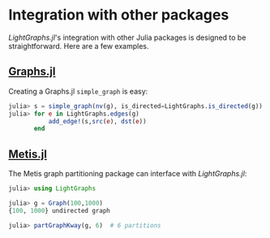 # Integration with other packages

*LightGraphs.jl*'s integration with other Julia packages is designed to be straightforward. Here are a few examples.

## [Graphs.jl](http://github.com/JuliaLang/Graphs.jl)

Creating a Graphs.jl `simple_graph` is easy:

```julia
julia> s = simple_graph(nv(g), is_directed=LightGraphs.is_directed(g))
julia> for e in LightGraphs.edges(g)
           add_edge!(s,src(e), dst(e))
       end
```

## [Metis.jl](https://github.com/JuliaSparse/Metis.jl)

The Metis graph partitioning package can interface with *LightGraphs.jl*:

```julia
julia> using LightGraphs

julia> g = Graph(100,1000)
{100, 1000} undirected graph

julia> partGraphKway(g, 6)  # 6 partitions
```
